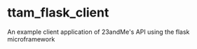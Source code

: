 ttam_flask_client
=================

An example client application of 23andMe's API using the flask microframework